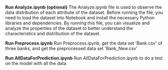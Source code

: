 **Run Analyze.ipynb (optional)**
The Analyze.ipynb file is used to observe the data distribution of each attribute of the dataset. Before running the file, you need to load the dataset into Notebook and install the necessary Python libraries and dependencies. By running this file, you can visualize and analyze the properties of the dataset to better understand the characteristics and distribution of the dataset.

**Run Preprocess.ipynb**
Run Preprocess.ipynb, get the data set 'Bank.csv' of three banks, and get the preprocessed data set 'Bank_New.csv'

**Run AllDataForPrediction.ipynb**
Run AllDataForPrediction.ipynb to do a test on the model with all the data